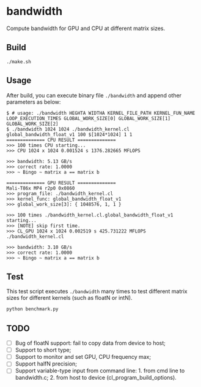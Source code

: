 # bandwidth

Compute bandwidth for GPU and CPU at different matrix sizes.

## Build

```shell
./make.sh
```

## Usage

After build, you can execute binary file `./bandwidth` and append other parameters as below: 

```shell
$ # usage: ./bandwidth HEGHTA WIDTHA KERNEL_FILE_PATH KERNEL_FUN_NAME LOOP_EXECUTION_TIMES GLOBAL_WORK_SIZE[0] GLOBAL_WORK_SIZE[1] GLOBAL_WORK_SIZE[2]
$ ./bandwidth 1024 1024 ./bandwidth_kernel.cl global_bandwidth_float_v1 100 $[1024*1024] 1 1 
============== CPU RESULT ==============
>>> 100 times CPU starting...
>>> CPU 1024 x 1024 0.001524 s 1376.282665 MFLOPS

>>> bandwidth: 5.13 GB/s
>>> correct rate: 1.0000
>>> ~ Bingo ~ matrix a == matrix b

============== GPU RESULT ==============
Mali-T86x MP4 r2p0 0x0860
>>> program_file: ./bandwidth_kernel.cl
>>> kernel_func: global_bandwidth_float_v1
>>> global_work_size[3]: { 1048576, 1, 1 }

>>> 100 times ./bandwidth_kernel.cl.global_bandwidth_float_v1 starting...
>>> [NOTE] skip first time.
>>> CL_GPU 1024 x 1024 0.002519 s 425.731222 MFLOPS ./bandwidth_kernel.cl

>>> bandwidth: 3.10 GB/s
>>> correct rate: 1.0000
>>> ~ Bingo ~ matrix a == matrix b

```

## Test

This test script executes `./bandwidth` many times to test different matrix sizes for different kernels (such as floatN or intN).

```python
python benchmark.py
```


## TODO
- [ ] Bug of floatN support: fail to copy data from device to host;
- [ ] Support to short type;
- [ ] Support to monitor and set GPU, CPU frequency max;
- [ ] Support halfN precision;
- [ ] Support variable-type input from command line: 1. from cmd line to bandwidth.c; 2. from host to device (cl_program_build_options).
